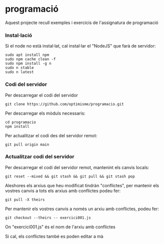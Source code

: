 # programació #

Aquest projecte recull exemples i exercicis de l'assignatura de programació

### Instal·lació ###

Si el node no està instal·lat, cal instal·lar el "NodeJS" que farà de servidor:
```
sudo apt install npm
sudo npm cache clean -f
sudo npm install -g n
sudo n stable
sudo n latest
```

### Codi del servidor ###

Per descarregar el codi del servidor
```
git clone https://github.com/optimisme/programacio.git
```

Per descarregar els mòduls necessaris:
```
cd programacio
npm install
```
Per actualitzar el codi des del servidor remot:
```
git pull origin main
```

### Actualitzar codi del servidor ###

Per descarregar el codi del servidor remot, mantenint els canvis locals:
```
git reset --mixed && git stash && git pull && git stash pop
```
Aleshores els arxius que heu modificat tindràn "conflictes", per mantenir els vostres canvis a tots els arxius amb conflictes podeu fer:
```
git pull -X theirs
```
Per mantenir els vostres canvis a només un arxiu amb conflictes, podeu fer:
```
git checkout --theirs -- exercici001.js
```
On "exercici001.js" és el nom de l'arxiu amb conflictes

Si cal, els conflictes també es poden editar a mà